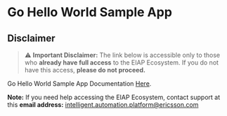 # Go Hello World Sample App

## Disclaimer

> ⚠️ **Important Disclaimer:**
> The link below is accessible only to those who
> **already have full access** to the EIAP Ecosystem.
> If you do not have this access, **please do not proceed.**

Go Hello World Sample App Documentation [Here](https://developer.intelligentautomationplatform.ericsson.net/#tutorials/sample-app-in-go).

**Note:**
If you need help accessing the EIAP Ecosystem,
contact support at this **email address:** intelligent.automation.platform@ericsson.com
